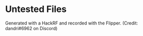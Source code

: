 # Untested Files

Generated with a HackRF and recorded with the Flipper. (Credit: dandri#6962 on Discord)
